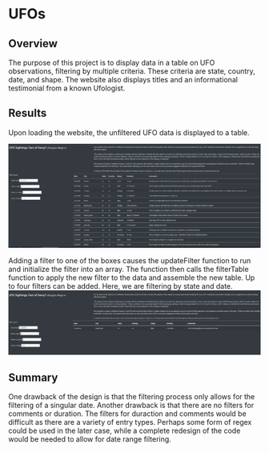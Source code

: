 # UFOs
## Overview

The purpose of this project is to display data in a table on UFO observations, filtering by multiple criteria. These criteria are state, country, date, and shape. The website also displays titles and an informational testimonial from a known Ufologist.

## Results

Upon loading the website, the unfiltered UFO data is displayed to a table. 

![Unfiltered Table](static/images/unfilteredimage.PNG)

Adding a filter to one of the boxes causes the updateFilter function to run and initialize the filter into an array. The function then calls the filterTable function to apply the new filter to the data and assemble the new table. Up to four filters can be added. Here, we are filtering by state and date.
![Filtered Table](static/images/filteredimage.PNG)

## Summary

One drawback of the design is that the filtering process only allows for the filtering of a singular date. Another drawback is that there are no filters for comments or duration. The filters for duraction and comments would be difficult as there are a variety of entry types. Perhaps some form of regex could be used in the later case, while a complete redesign of the code would be needed to allow for date range filtering.
